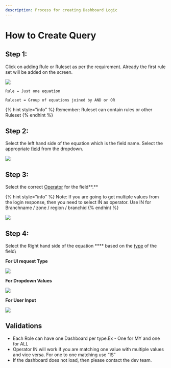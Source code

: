 ```yaml
---
description: Process for creating Dashboard Logic
---
```


# How to Create Query

## **Step 1:**&#x20;

Click on adding Rule or Ruleset as per the requirement. Already the first rule set will be added on the screen.&#x20;

![](https://lh6.googleusercontent.com/Kvm1p-Pf5drwnUdpL22tlDNLteDKqUpUm55MFRDoUw6QHGXKcbuJvYdQoWG6w9X4jWL2xlgQKv1yn3T68MsFjphpb7B5GL77a\_pbAdVhS1nTqlANRq6P74LahvLOUVYJKzauTing)

`Rule = Just one equation`

`Ruleset = Group of equations joined by AND or OR`&#x20;

{% hint style="info" %}
Remember: Ruleset can contain rules or other Ruleset
{% endhint %}

## **Step 2:**

Select the left hand side of the equation which is the field name. Select the appropriate [field](./#list-of-fields) from the dropdown.&#x20;

![](https://lh3.googleusercontent.com/YcIt3T7vNzebFSYaZMlUqDGP5As0blvRwM1uilRiscloXuE6NIU8IfhAk8obv3BQwttst8LLInPwzMSqkvqPaFTZ8FeEoS6cBip-NZ1ty9NpCh-LZGb07nH-a7UnvsIrIjfUVu-W)

## **Step 3:**&#x20;

Select the correct [Operator](./#operator-types) for the field**.**&#x20;

{% hint style="info" %}
Note: If you are going to get multiple values from the login response, then you need to select IN as operator. Use IN for Branchname / zone / region / branchid &#x20;
{% endhint %}

![](https://lh3.googleusercontent.com/7heyBIgc8BlfiHpTgaeXeRAkah1dbKqJaP7YWSNOyiv7H74m\_RoyIB86cuqdLB67lcZ246gdeRVXgJv5bsJUM9OuyAqMoIMT4fkF9OOJNzU39Jj03714B0ZVuMXkq07mqysl\_Lll)

## **Step 4:**&#x20;

Select the Right hand side of the equation **** based on the [type](./#list-of-fields) of the field\


**For UI request Type**

![](https://lh6.googleusercontent.com/GTC1DOqegUGD8Ez179Iph4Tf60dag\_9\_U3RSlCD2zB9rYEqGmeXvKi8neSmLrwnWpnw98mH8xvLjki09c74wHYiQ20DTbqdHoeSD\_T39n9ANa6mpCGU9\_fGgoJJf5g70R4cvV0uC)

**For Dropdown Values**

![](https://lh4.googleusercontent.com/SMMZ0HZ5j3v4JSFFgA-gsz2a3R-pasa6WJyXdr2I67Mc6WrooJKDHTNL\_-9pBlxTH\_K3DUw8kySa6bXn4OuSUnS3cSWcAa3y\_CfDWYc77useaS\_cdXfFYSulsezj6o2abR08afi9)

**For User Input**

![](https://lh3.googleusercontent.com/wPytnJPdXmTtbGTO9ikUKvL5KMKZZzId3m5r9VL6X6QG91WugHRK4H-rfb1BrgdVtWBiR\_YBbobywJDlXKwArqgDjSDY3eY8Qei5jJrl-JBg9nd5BEAH240Az9aRe4SxRw9lKiJs)

## **Validations**

* Each Role can have one Dashboard per type.Ex -  One for MY and one for ALL
* Operator IN will work if you are matching one value with multiple values and vice versa. For one to one matching use “IS”
* If the dashboard does not load, then please contact the dev team.&#x20;
